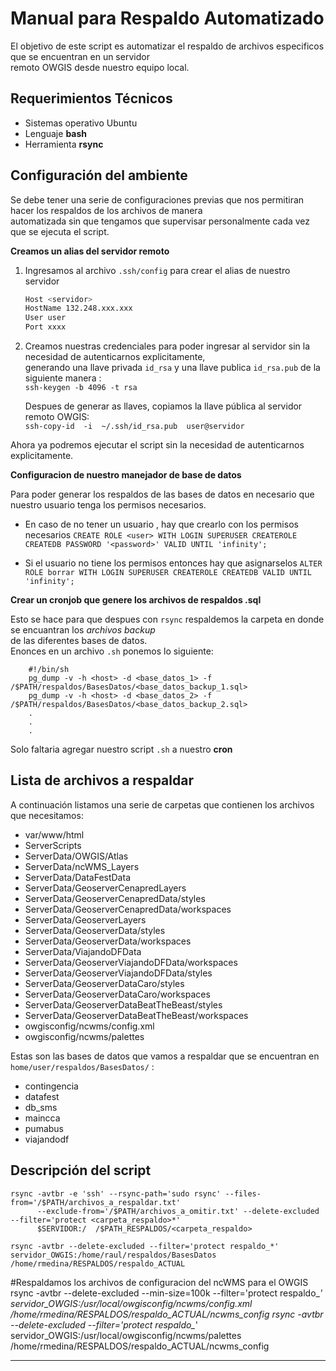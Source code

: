 # Manual para Respaldo Automatizado

El objetivo de este script es automatizar el respaldo de archivos especificos que se encuentran en un servidor  
remoto OWGIS desde nuestro equipo local.

## Requerimientos Técnicos
   * Sistemas operativo Ubuntu
   * Lenguaje __bash__
   * Herramienta __rsync__  

## Configuración del ambiente
Se debe tener una serie de configuraciones previas que nos permitiran hacer los respaldos de los archivos de manera  
automatizada sin que tengamos que supervisar personalmente cada vez que se ejecuta el script.

__Creamos un alias del servidor remoto__

   1. Ingresamos al archivo `.ssh/config` para crear el alias de nuestro servidor  
      ```bash
      Host <servidor>  
      HostName 132.248.xxx.xxx  
      User user  
      Port xxxx  
      ```  
   2. Creamos nuestras credenciales para poder ingresar al servidor sin la necesidad de autenticarnos explicitamente,  
      generando una llave privada ```id_rsa``` y una llave publica ```id_rsa.pub``` de la siguiente manera :  
      ```ssh-keygen -b 4096 -t rsa```  
      
      Despues de generar as llaves, copiamos la llave pública al servidor remoto OWGIS:  
      ```ssh-copy-id  -i  ~/.ssh/id_rsa.pub  user@servidor```  
      
   Ahora ya podremos ejecutar el script sin la necesidad de autenticarnos explicitamente.

__Configuracion de nuestro manejador de base de datos__

Para poder generar los respaldos de las bases de datos en necesario que nuestro usuario tenga los permisos necesarios.  
  
  * En caso de no tener un usuario , hay que crearlo con los permisos necesarios
  ```CREATE ROLE <user> WITH LOGIN SUPERUSER CREATEROLE CREATEDB PASSWORD '<password>' VALID UNTIL 'infinity';  ```
  
  * Si el usuario no tiene los permisos entonces hay que asignarselos
  ```ALTER ROLE borrar WITH LOGIN SUPERUSER CREATEROLE CREATEDB VALID UNTIL 'infinity'; ```  
  
__Crear un cronjob que genere los archivos de respaldos .sql__

Esto se hace para que despues con ```rsync``` respaldemos la carpeta en donde se encuantran los *archivos backup*  
de las diferentes bases de datos.  
Enonces en un archivo ```.sh``` ponemos lo siguiente:

  ``` 
      #!/bin/sh 
      pg_dump -v -h <host> -d <base_datos_1> -f /$PATH/respaldos/BasesDatos/<base_datos_backup_1.sql>
      pg_dump -v -h <host> -d <base_datos_2> -f /$PATH/respaldos/BasesDatos/<base_datos_backup_2.sql>
      .
      .
      .
  ```

Solo faltaria agregar nuestro script ```.sh``` a nuestro __cron__  

## Lista de archivos a respaldar

A continuación listamos una serie de carpetas que contienen los archivos que necesitamos:

  * var/www/html
  * ServerScripts
  * ServerData/OWGIS/Atlas
  * ServerData/ncWMS_Layers
  * ServerData/DataFestData
  * ServerData/GeoserverCenapredLayers
  * ServerData/GeoserverCenapredData/styles
  * ServerData/GeoserverCenapredData/workspaces
  * ServerData/GeoserverLayers
  * ServerData/GeoserverData/styles
  * ServerData/GeoserverData/workspaces
  * ServerData/ViajandoDFData
  * ServerData/GeoserverViajandoDFData/workspaces
  * ServerData/GeoserverViajandoDFData/styles
  * ServerData/GeoserverDataCaro/styles
  * ServerData/GeoserverDataCaro/workspaces
  * ServerData/GeoserverDataBeatTheBeast/styles
  * ServerData/GeoserverDataBeatTheBeast/workspaces
  * owgisconfig/ncwms/config.xml
  * owgisconfig/ncwms/palettes
  
Estas son las bases de datos que vamos a respaldar que se encuentran en ```home/user/respaldos/BasesDatos/``` :  

  * contingencia
  * datafest
  * db_sms
  * maincca
  * pumabus
  * viajandodf
 
 ## Descripción del script
 ```
 rsync -avtbr -e 'ssh' --rsync-path='sudo rsync' --files-from='/$PATH/archivos_a_respaldar.txt'  
       --exclude-from='/$PATH/archivos_a_omitir.txt' --delete-excluded --filter='protect <carpeta_respaldo>*'  
       $SERVIDOR:/  /$PATH_RESPALDOS/<carpeta_respaldo>
 ```

 ```
 rsync -avtbr --delete-excluded --filter='protect respaldo_*' servidor_OWGIS:/home/raul/respaldos/BasesDatos  
 /home/rmedina/RESPALDOS/respaldo_ACTUAL
 ```
#Respaldamos los archivos de configuracion del ncWMS para el OWGIS
rsync -avtbr --delete-excluded --min-size=100k --filter='protect respaldo_*' servidor_OWGIS:/usr/local/owgisconfig/ncwms/config.xml /home/rmedina/RESPALDOS/respaldo_ACTUAL/ncwms_config
rsync -avtbr --delete-excluded --filter='protect respaldo_*' servidor_OWGIS:/usr/local/owgisconfig/ncwms/palettes /home/rmedina/RESPALDOS/respaldo_ACTUAL/ncwms_config
 
 ___
   
   
  
   
   
